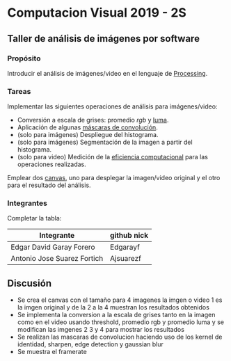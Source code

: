 # Computacion Visual 2019 - 2S 
## Taller de análisis de imágenes por software

### Propósito

Introducir el análisis de imágenes/video en el lenguaje de [Processing](https://processing.org/).

### Tareas

Implementar las siguientes operaciones de análisis para imágenes/video:

* Conversión a escala de grises: promedio _rgb_ y [luma](https://en.wikipedia.org/wiki/HSL_and_HSV#Disadvantages).
* Aplicación de algunas [máscaras de convolución](https://en.wikipedia.org/wiki/Kernel_(image_processing)).
* (solo para imágenes) Despliegue del histograma.
* (solo para imágenes) Segmentación de la imagen a partir del histograma.
* (solo para video) Medición de la [eficiencia computacional](https://processing.org/reference/frameRate.html) para las operaciones realizadas.

Emplear dos [canvas](https://processing.org/reference/PGraphics.html), uno para desplegar la imagen/video original y el otro para el resultado del análisis.

### Integrantes

Completar la tabla:

|          Integrante         |  github nick  |
|-----------------------------|---------------|
|  Edgar David Garay Forero   |   Edgarayf    |
| Antonio Jose Suarez Fortich |   Ajsuarezf   |


## Discusión

* Se crea el canvas con el tamaño para 4 imagenes la imgen o video 1 es la imgen original y de la 2 a la 4 muestran los resultados obtenidos 
* Se implementa la conversion a la escala de grises tanto en la imagen como en el video usando threshold, promedio rgb y promedio luma y se modifican las imgenes 2 3 y 4 para mostrar los resultados
* Se realizan las mascaras de convolucion haciendo uso de los kernel de identidad, sharpen, edge detection y gaussian blur
* Se muestra el framerate

